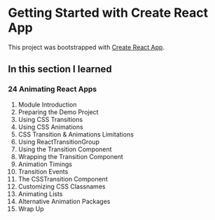 # Getting Started with Create React App

This project was bootstrapped with [Create React App](https://github.com/facebook/create-react-app).

## In this section I learned
### 24 Animating React Apps
1. Module Introduction
2. Preparing the Demo Project
3. Using CSS Transitions
4. Using CSS Animations
5. CSS  Transition & Animations Limitations
6. Using ReactTransitionGroup
7. Using the Transition Component
8. Wrapping the Transition Component
9. Animation Timings
10. Transition Events
11. The CSSTransition Component
12. Customizing CSS Classnames
13. Animating Lists
14. Alternative Animation Packages
15. Wrap Up